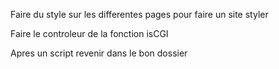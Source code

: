 
Faire du style sur les differentes pages pour faire un site styler

Faire le controleur de la fonction isCGI

Apres un script revenir dans le bon dossier

